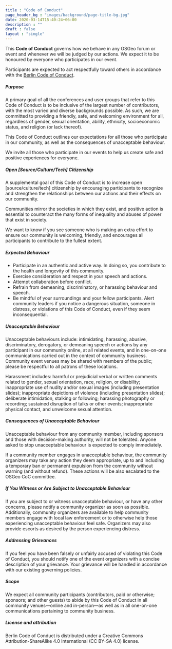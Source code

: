 ```yaml
---
title : "Code of Conduct"
page_header_bg : "images/background/page-title-bg.jpg"
date: 2020-03-14T15:40:24+06:00
description : ""
draft : false
layout : "single"
---
```


This **Code of Conduct** governs how we behave in any OSGeo forum or event and whenever we will be judged by our actions. We expect it to be honoured by everyone who participates in our event.

Participants are expected to act respectfully toward others in accordance with the [Berlin Code of Conduct](https://berlincodeofconduct.org/).

##### Purpose
A primary goal of all the conferences and user groups that refer to this Code of Conduct is to be inclusive of the largest number of contributors, with the most varied and diverse backgrounds possible. As such, we are committed to providing a friendly, safe, and welcoming environment for all, regardless of gender, sexual orientation, ability, ethnicity, socioeconomic status, and religion (or lack thereof).

This Code of Conduct outlines our expectations for all those who participate in our community, as well as the consequences of unacceptable behaviour.

We invite all those who participate in our events to help us create safe and positive experiences for everyone.


##### Open [Source/Culture/Tech] Citizenship
A supplemental goal of this Code of Conduct is to increase open [source/culture/tech] citizenship by encouraging participants to recognize and strengthen the relationships between our actions and their effects on our community.

Communities mirror the societies in which they exist, and positive action is essential to counteract the many forms of inequality and abuses of power that exist in society.

We want to know if you see someone who is making an extra effort to ensure our community is welcoming, friendly, and encourages all participants to contribute to the fullest extent.


##### Expected Behaviour
- Participate in an authentic and active way. In doing so, you contribute to the health and longevity of this community.
- Exercise consideration and respect in your speech and actions.
- Attempt collaboration before conflict.
- Refrain from demeaning, discriminatory, or harassing behaviour and speech.
- Be mindful of your surroundings and your fellow participants. Alert community leaders if you notice a dangerous situation, someone in distress, or violations of this Code of Conduct, even if they seem inconsequential.


##### Unacceptable Behaviour
Unacceptable behaviours include: intimidating, harassing, abusive, discriminatory, derogatory, or demeaning speech or actions by any participant in our community online, at all related events, and in one-on-one communications carried out in the context of community business. Community event venues may be shared with members of the public; please be respectful to all patrons of these locations.

Harassment includes: harmful or prejudicial verbal or written comments related to gender, sexual orientation, race, religion, or disability; inappropriate use of nudity and/or sexual images (including presentation slides); inappropriate depictions of violence (including presentation slides); deliberate intimidation, stalking or following; harassing photography or recording; sustained disruption of talks or other events; inappropriate physical contact, and unwelcome sexual attention.


##### Consequences of Unacceptable Behaviour
Unacceptable behaviour from any community member, including sponsors and those with decision-making authority, will not be tolerated. Anyone asked to stop unacceptable behaviour is expected to comply immediately.

If a community member engages in unacceptable behaviour, the community organizers may take any action they deem appropriate, up to and including a temporary ban or permanent expulsion from the community without warning (and without refund). These actions will be also escalated to the OSGeo CoC committee.


##### If You Witness or Are Subject to Unacceptable Behaviour
If you are subject to or witness unacceptable behaviour, or have any other concerns, please notify a community organizer as soon as possible. Additionally, community organizers are available to help community members engage with local law enforcement or to otherwise help those experiencing unacceptable behaviour feel safe. Organizers may also provide escorts as desired by the person experiencing distress.


##### Addressing Grievances
If you feel you have been falsely or unfairly accused of violating this Code of Conduct, you should notify one of the event organizers with a concise description of your grievance. Your grievance will be handled in accordance with our existing governing policies.


##### Scope
We expect all community participants (contributors, paid or otherwise; sponsors; and other guests) to abide by this Code of Conduct in all community venues—online and in-person—as well as in all one-on-one communications pertaining to community business.
  
  
##### License and attribution
Berlin Code of Conduct is distributed under a Creative Commons Attribution-ShareAlike 4.0 International (CC BY-SA 4.0) license.